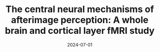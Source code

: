 ---
title: "The central neural mechanisms of afterimage perception: A whole brain and cortical layer fMRI study"
project: consciousness
date: 2024-07-01
conference: 2024_ASSC
presenters: 
    - kronemer
summary:
file: 
layout: presentation
---